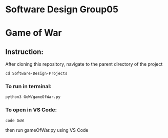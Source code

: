 # Software Design Group05

# Game of War

## Instruction:
After cloning this repository, navigate to the parent directory of the project
```
cd Software-Design-Projects
```
### To run in terminal:
```
python3 GoW/gameOfWar.py
```
### To open in VS Code:
```
code GoW
```
then run gameOfWar.py using VS Code
